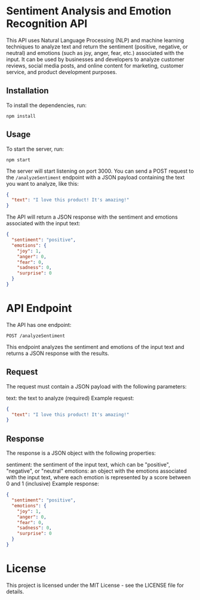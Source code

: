 # Sentiment Analysis and Emotion Recognition API

This API uses Natural Language Processing (NLP) and machine learning techniques to analyze text and return the sentiment (positive, negative, or neutral) and emotions (such as joy, anger, fear, etc.) associated with the input. It can be used by businesses and developers to analyze customer reviews, social media posts, and online content for marketing, customer service, and product development purposes.

## Installation

To install the dependencies, run:
```
npm install
```

## Usage

To start the server, run:
```
npm start
```

The server will start listening on port 3000. You can send a POST request to the `/analyzeSentiment` endpoint with a JSON payload containing the text you want to analyze, like this:

```json
{
  "text": "I love this product! It's amazing!"
}
```

The API will return a JSON response with the sentiment and emotions associated with the input text:
```json
{
  "sentiment": "positive",
  "emotions": {
    "joy": 1,
    "anger": 0,
    "fear": 0,
    "sadness": 0,
    "surprise": 0
  }
}
```

# API Endpoint
The API has one endpoint:
```
POST /analyzeSentiment
```
This endpoint analyzes the sentiment and emotions of the input text and returns a JSON response with the results.

## Request
The request must contain a JSON payload with the following parameters:

text: the text to analyze (required)
Example request:
```json
{
  "text": "I love this product! It's amazing!"
}
```
## Response
The response is a JSON object with the following properties:

sentiment: the sentiment of the input text, which can be "positive", "negative", or "neutral"
emotions: an object with the emotions associated with the input text, where each emotion is represented by a score between 0 and 1 (inclusive)
Example response:
```json
{
  "sentiment": "positive",
  "emotions": {
    "joy": 1,
    "anger": 0,
    "fear": 0,
    "sadness": 0,
    "surprise": 0
  }
}
```
# License
This project is licensed under the MIT License - see the LICENSE file for details.
